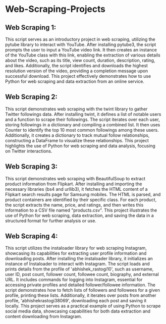 # Web-Scraping-Projects

## Web Scraping 1:
This script serves as an introductory project in web scraping, utilizing the pytube library to interact with YouTube. After installing pytube3, the script prompts the user to input a YouTube video link. It then creates an instance of the YouTube class with this link, enabling the extraction of various details about the video, such as its title, view count, duration, description, rating, and likes. Additionally, the script identifies and downloads the highest resolution version of the video, providing a completion message upon successful download. This project effectively demonstrates how to use Python for web scraping and data extraction from an online service.

## Web Scraping 2:
This script demonstrates web scraping with the twint library to gather Twitter followings data. After installing twint, it defines a list of notable users and a function to scrape their followings. The script iterates over each user, storing followings in a dictionary and compiling a combined list. It then uses Counter to identify the top 10 most common followings among these users. Additionally, it creates a dictionary to track mutual follow relationships, constructing a DataFrame to visualize these relationships. This project highlights the use of Python for web scraping and data analysis, focusing on Twitter interactions.

## Web Scraping 3:

This script demonstrates web scraping with BeautifulSoup to extract product information from Flipkart. After installing and importing the necessary libraries (bs4 and urllib3), it fetches the HTML content of a Flipkart search results page for Samsung mobiles. The HTML is parsed, and product containers are identified by their specific class. For each product, the script extracts the name, price, and ratings, and then writes this information to a CSV file named "products.csv". This project illustrates the use of Python for web scraping, data extraction, and saving the data in a structured format for further analysis or use.

## Web Scraping 4:

This script utilizes the instaloader library for web scraping Instagram, showcasing its capabilities for extracting user profile information and downloading posts. After installing the instaloader library, it initializes an instance of Instaloader to interact with Instagram. The script loads and prints details from the profile of 'abhishek_rastogi10', such as username, user ID, post count, follower count, followee count, biography, and external URL. It includes commands for logging into Instagram, essential for accessing private profiles and detailed follower/followee information. The script demonstrates how to fetch lists of followers and followees for a given profile, printing these lists. Additionally, it iterates over posts from another profile, 'abhishekrastogi38069', downloading each post and saving it locally. This project serves as a practical example of using Python to scrape social media data, showcasing capabilities for both data extraction and content downloading from Instagram.
